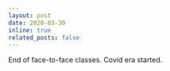 ```yaml
---
layout: post
date: 2020-03-30 
inline: true
related_posts: false
---
```


End of face-to-face classes. Covid era started.
